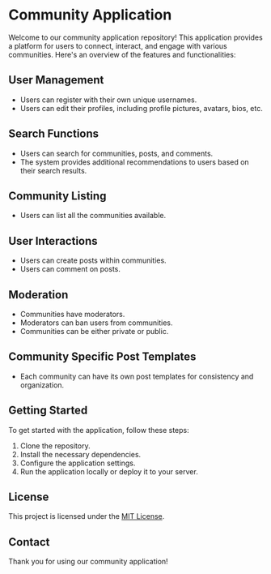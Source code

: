 # Community Application

Welcome to our community application repository! This application provides a platform for users to connect, interact, and engage with various communities. Here's an overview of the features and functionalities:

## User Management
- Users can register with their own unique usernames.
- Users can edit their profiles, including profile pictures, avatars, bios, etc.

## Search Functions
- Users can search for communities, posts, and comments.
- The system provides additional recommendations to users based on their search results.

## Community Listing
- Users can list all the communities available.

## User Interactions
- Users can create posts within communities.
- Users can comment on posts.

## Moderation
- Communities have moderators.
- Moderators can ban users from communities.
- Communities can be either private or public.

## Community Specific Post Templates
- Each community can have its own post templates for consistency and organization.

## Getting Started
To get started with the application, follow these steps:

1. Clone the repository.
2. Install the necessary dependencies.
3. Configure the application settings.
4. Run the application locally or deploy it to your server.

## License
This project is licensed under the [MIT License](LICENSE).

## Contact
Thank you for using our community application!
